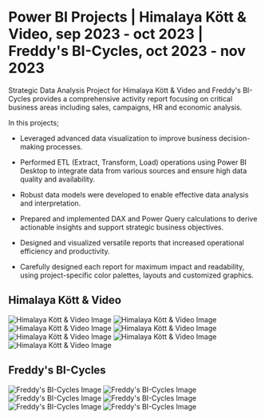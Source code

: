 # Power BI Projects | Himalaya Kött & Video, sep 2023 - oct 2023 | Freddy's BI-Cycles, oct 2023 - nov 2023

Strategic Data Analysis Project for Himalaya Kött & Video and Freddy's BI-Cycles provides a comprehensive activity report 
focusing on critical business areas including sales, campaigns, HR and economic analysis.

In this projects;
* Leveraged advanced data visualization to improve business decision-making processes.

* Performed ETL (Extract, Transform, Load) operations using Power BI Desktop to integrate data from various sources and ensure high data quality and availability.

* Robust data models were developed to enable effective data analysis and interpretation.

* Prepared and implemented DAX and Power Query calculations to derive actionable insights and support strategic business objectives.

* Designed and visualized versatile reports that increased operational efficiency and productivity.

* Carefully designed each report for maximum impact and readability, using project-specific color palettes, layouts and customized graphics.

## Himalaya Kött & Video
![Himalaya Kött & Video Image](https://github.com/noraayaz/Power_BI/blob/main/hkv1.tiff)
![Himalaya Kött & Video Image](https://github.com/noraayaz/Power_BI/blob/main/hkv2.tiff)
![Himalaya Kött & Video Image](https://github.com/noraayaz/Power_BI/blob/main/HKV_pbix.jpg)
![Himalaya Kött & Video Image](https://github.com/noraayaz/Power_BI/blob/main/hkv4.webp)
![Himalaya Kött & Video Image](https://github.com/noraayaz/Power_BI/blob/main/hkv5.webp)
![Himalaya Kött & Video Image](https://github.com/noraayaz/Power_BI/blob/main/hkv6.webp)
![Himalaya Kött & Video Image](https://github.com/noraayaz/Power_BI/blob/main/hkv7.webp)

## Freddy's BI-Cycles

![Freddy's BI-Cycles Image](https://github.com/noraayaz/Power_BI/blob/main/FBC_pbix.jpg)
![Freddy's BI-Cycles Image](https://github.com/noraayaz/Power_BI/blob/main/fbc2.tiff)
![Freddy's BI-Cycles Image](https://github.com/noraayaz/Power_BI/blob/main/fbc3.tiff)
![Freddy's BI-Cycles Image](https://github.com/noraayaz/Power_BI/blob/main/fbc4.tiff)
![Freddy's BI-Cycles Image](https://github.com/noraayaz/Power_BI/blob/main/fbc5.webp)
![Freddy's BI-Cycles Image](https://github.com/noraayaz/Power_BI/blob/main/fbc6.webp)

